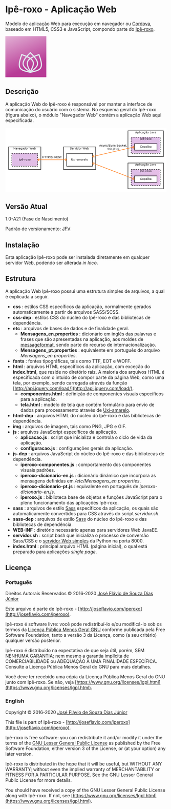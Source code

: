 # Ipê-roxo - Aplicação Web

Modelo de aplicação Web para execução em navegador ou [Cordova](https://cordova.apache.org/), baseado em HTML5, CSS3 e JavaScript, compondo parte do [Ipê-roxo](https://github.com/joseflaviojr/iperoxo).

<img width="128px" src="../projeto/Logomarca/iperoxo0128.png">

## Descrição

A aplicação Web do Ipê-roxo é responsável por manter a interface de comunicação do usuário com o sistema. No esquema geral do Ipê-roxo (figura abaixo), o módulo "Navegador Web" contém a aplicação Web aqui especificada.

<img src="../projeto/EsquemaGeral.png">

## Versão Atual

1.0-A21 (Fase de Nascimento)

Padrão de versionamento: [JFV](http://joseflavio.com/jfv)

## Instalação

Esta aplicação Ipê-roxo pode ser instalada diretamente em qualquer servidor Web, podendo ser alterada *in loco*.

## Estrutura

A aplicação Web Ipê-roxo possui uma estrutura simples de arquivos, a qual é explicada a seguir.

- **css** : estilos CSS específicos da aplicação, normalmente gerados automaticamente a partir de arquivos SASS/SCSS.
- **css-dep** : estilos CSS do núcleo do Ipê-roxo e das bibliotecas de dependência.
- **etc** : arquivos de bases de dados e de finalidade geral.
  - **Mensagens_en.properties** : dicionário em inglês das palavras e frases que são apresentadas na aplicação, aos moldes de [messageformat](https://messageformat.github.io/), sendo parte do recurso de internacionalização.
  - **Mensagens_pt.properties** : equivalente em português do arquivo *Mensagens_en.properties*.
- **fonts** : fontes tipográficas, tais como TTF, EOT e WOFF.
- **html** : arquivos HTML específicos da aplicação, com exceção do **index.html**, que reside no diretório raiz. A maioria dos arquivos HTML é especificada com o intuido de compor parte da página Web, como uma tela, por exemplo, sendo carregada através da função [http://api.jquery.com/load/](http://api.jquery.com/load/).
  - **componentes.html** : definição de componentes visuais específicos para a aplicação.
  - **tela.html** : modelo de tela que contém formulário para envio de dados para processamento através de [Uxi-amarelo](http://joseflavio.com/uxiamarelo).
- **html-dep** : arquivos HTML do núcleo do Ipê-roxo e das bibliotecas de dependência.
- **img** : arquivos de imagem, tais como PNG, JPG e GIF.
- **js** : arquivos JavaScript específicos da aplicação.
  - **aplicacao.js** : script que inicializa e controla o ciclo de vida da aplicação.
  - **configuracao.js** : configurações gerais da aplicação.
- **js-dep** : arquivos JavaScript do núcleo do Ipê-roxo e das bibliotecas de dependência.
  - **iperoxo-componentes.js** : comportamento dos componentes visuais padrões.
  - **iperoxo-dicionario-en.js** : dicionário dinâmico que incorpora as mensagens definidas em */etc/Mensagens_en.properties*.
  - **iperoxo-dicionario-pt.js** : equivalente em português de *iperoxo-dicionario-en.js*.
  - **iperoxo.js** : biblioteca base de objetos e funções JavaScript para o pleno funcionamento das aplicações Ipê-roxo.
- **sass** : arquivos de estilo [Sass](https://sass-lang.com/) específicos da aplicação, os quais são automaticamente convertidos para CSS através do script *servidor.sh*.
- **sass-dep** : arquivos de estilo [Sass](https://sass-lang.com/) do núcleo do Ipê-roxo e das bibliotecas de dependência.
- **WEB-INF** : diretório necessário apenas para servidores Web JavaEE.
- **servidor.sh** : script bash que inicializa o processo de conversão Sass/CSS e o [servidor Web simples](https://docs.python.org/2/library/simplehttpserver.html#module-SimpleHTTPServer) da Python na porta 8000.
- **index.html** : principal arquivo HTML (página inicial), o qual está preparado para aplicações *single page*.

## Licença

### Português

Direitos Autorais Reservados &copy; 2016-2020 [José Flávio de Souza Dias Júnior](http://joseflavio.com)

Este arquivo é parte de Ipê-roxo - [http://joseflavio.com/iperoxo](http://joseflavio.com/iperoxo).

Ipê-roxo é software livre: você pode redistribuí-lo e/ou modificá-lo
sob os termos da [Licença Pública Menos Geral GNU](https://www.gnu.org/licenses/lgpl.html) conforme publicada pela
Free Software Foundation, tanto a versão 3 da Licença, como
(a seu critério) qualquer versão posterior.

Ipê-roxo é distribuído na expectativa de que seja útil,
porém, SEM NENHUMA GARANTIA; nem mesmo a garantia implícita de
COMERCIABILIDADE ou ADEQUAÇÃO A UMA FINALIDADE ESPECÍFICA. Consulte a
Licença Pública Menos Geral do GNU para mais detalhes.

Você deve ter recebido uma cópia da Licença Pública Menos Geral do GNU
junto com Ipê-roxo. Se não, veja [https://www.gnu.org/licenses/lgpl.html](https://www.gnu.org/licenses/lgpl.html).

### English

Copyright &copy; 2016-2020 [José Flávio de Souza Dias Júnior](http://joseflavio.com)

This file is part of Ipê-roxo - [http://joseflavio.com/iperoxo](http://joseflavio.com/iperoxo).

Ipê-roxo is free software: you can redistribute it and/or modify
it under the terms of the [GNU Lesser General Public License](https://www.gnu.org/licenses/lgpl.html) as published by
the Free Software Foundation, either version 3 of the License, or
(at your option) any later version.

Ipê-roxo is distributed in the hope that it will be useful,
but WITHOUT ANY WARRANTY; without even the implied warranty of
MERCHANTABILITY or FITNESS FOR A PARTICULAR PURPOSE. See the
GNU Lesser General Public License for more details.

You should have received a copy of the GNU Lesser General Public License
along with Ipê-roxo. If not, see [https://www.gnu.org/licenses/lgpl.html](https://www.gnu.org/licenses/lgpl.html).
